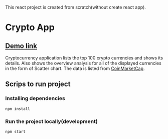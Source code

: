 This react project is created from scratch(without create react app).

# Crypto App

## [Demo link](https://react-crypto-app.netlify.app/)

Cryptocurrency application lists the top 100 crypto currencies and shows its details. Also shows the overview analysis for all of the displayed currencies in the form of Scatter chart. The data is listed from [CoinMarketCap](https://coinmarketcap.com/).

## Scrips to run project

### Installing dependencies

    npm install
    
### Run the project locally(development)

    npm start
   
